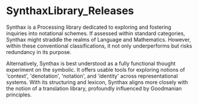 # SynthaxLibrary_Releases
Synthax is a Processing library dedicated to exploring and fostering inquiries into notational schemes. If assessed within standard categories, Synthax might straddle the realms of Language and Mathematics. However, within these conventional classifications, it not only underperforms but risks redundancy in its purpose.

Alternatively, Synthax is best understood as a fully functional thought experiment on the symbolic. It offers usable tools for exploring notions of 'context', 'denotation', 'notation', and 'identity' across representational systems. With its structuring and lexicon, Synthax aligns more closely with the notion of a translation library, profoundly influenced by Goodmanian principles.
